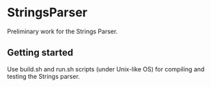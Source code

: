 # StringsParser
Preliminary work for the Strings Parser.

## Getting started
Use build.sh and run.sh scripts (under Unix-like OS) for compiling and testing the Strings parser.
